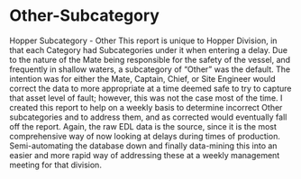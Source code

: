 # Other-Subcategory
Hopper Subcategory - Other 
This report is unique to Hopper Division, in that each Category had Subcategories under it when entering a delay. Due to the nature of the Mate being responsible for the safety of the vessel, and frequently in shallow waters, a subcategory of “Other” was the default.  The intention was for either the Mate, Captain, Chief, or Site Engineer would correct the data to more appropriate at a time deemed safe to try to capture that asset level of fault; however, this was not the case most of the time.
I created this report to help on a weekly basis to determine incorrect Other subcategories and to address them, and as corrected would eventually fall off the report. Again, the raw EDL data is the source, since it is the most comprehensive way of now looking at delays during times of production. Semi-automating the database down and finally data-mining this into an easier and more rapid way of addressing these at a weekly management meeting for that division.
